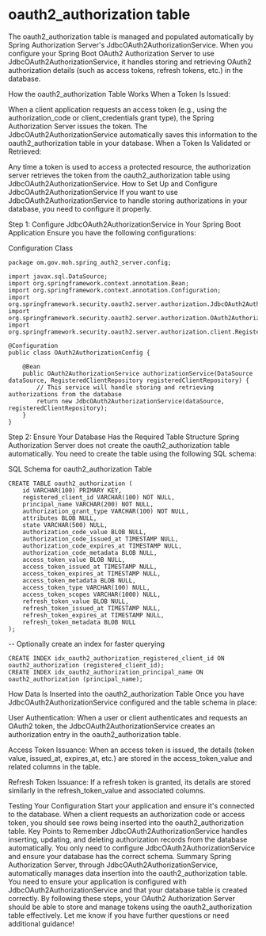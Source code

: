 #  oauth2_authorization table
The oauth2_authorization table is managed and populated automatically by Spring Authorization Server's JdbcOAuth2AuthorizationService. When you configure your Spring Boot OAuth2 Authorization Server to use JdbcOAuth2AuthorizationService, it handles storing and retrieving OAuth2 authorization details (such as access tokens, refresh tokens, etc.) in the database.

How the oauth2_authorization Table Works
When a Token Is Issued:

When a client application requests an access token (e.g., using the authorization_code or client_credentials grant type), the Spring Authorization Server issues the token.
The JdbcOAuth2AuthorizationService automatically saves this information to the oauth2_authorization table in your database.
When a Token Is Validated or Retrieved:

Any time a token is used to access a protected resource, the authorization server retrieves the token from the oauth2_authorization table using JdbcOAuth2AuthorizationService.
How to Set Up and Configure JdbcOAuth2AuthorizationService
If you want to use JdbcOAuth2AuthorizationService to handle storing authorizations in your database, you need to configure it properly.

Step 1: Configure JdbcOAuth2AuthorizationService in Your Spring Boot Application
Ensure you have the following configurations:

Configuration Class
```
package om.gov.moh.spring_auth2_server.config;

import javax.sql.DataSource;
import org.springframework.context.annotation.Bean;
import org.springframework.context.annotation.Configuration;
import org.springframework.security.oauth2.server.authorization.JdbcOAuth2AuthorizationService;
import org.springframework.security.oauth2.server.authorization.OAuth2AuthorizationService;
import org.springframework.security.oauth2.server.authorization.client.RegisteredClientRepository;

@Configuration
public class OAuth2AuthorizationConfig {

    @Bean
    public OAuth2AuthorizationService authorizationService(DataSource dataSource, RegisteredClientRepository registeredClientRepository) {
        // This service will handle storing and retrieving authorizations from the database
        return new JdbcOAuth2AuthorizationService(dataSource, registeredClientRepository);
    }
}
```
Step 2: Ensure Your Database Has the Required Table Structure
Spring Authorization Server does not create the oauth2_authorization table automatically. You need to create the table using the following SQL schema:

SQL Schema for oauth2_authorization Table
```
CREATE TABLE oauth2_authorization (
    id VARCHAR(100) PRIMARY KEY,
    registered_client_id VARCHAR(100) NOT NULL,
    principal_name VARCHAR(200) NOT NULL,
    authorization_grant_type VARCHAR(100) NOT NULL,
    attributes BLOB NULL,
    state VARCHAR(500) NULL,
    authorization_code_value BLOB NULL,
    authorization_code_issued_at TIMESTAMP NULL,
    authorization_code_expires_at TIMESTAMP NULL,
    authorization_code_metadata BLOB NULL,
    access_token_value BLOB NULL,
    access_token_issued_at TIMESTAMP NULL,
    access_token_expires_at TIMESTAMP NULL,
    access_token_metadata BLOB NULL,
    access_token_type VARCHAR(100) NULL,
    access_token_scopes VARCHAR(1000) NULL,
    refresh_token_value BLOB NULL,
    refresh_token_issued_at TIMESTAMP NULL,
    refresh_token_expires_at TIMESTAMP NULL,
    refresh_token_metadata BLOB NULL
);

```

-- Optionally create an index for faster querying
```
CREATE INDEX idx_oauth2_authorization_registered_client_id ON oauth2_authorization (registered_client_id);
CREATE INDEX idx_oauth2_authorization_principal_name ON oauth2_authorization (principal_name);
```
How Data Is Inserted into the oauth2_authorization Table
Once you have JdbcOAuth2AuthorizationService configured and the table schema in place:

User Authentication: When a user or client authenticates and requests an OAuth2 token, the JdbcOAuth2AuthorizationService creates an authorization entry in the oauth2_authorization table.

Access Token Issuance: When an access token is issued, the details (token value, issued_at, expires_at, etc.) are stored in the access_token_value and related columns in the table.

Refresh Token Issuance: If a refresh token is granted, its details are stored similarly in the refresh_token_value and associated columns.

Testing Your Configuration
Start your application and ensure it's connected to the database.
When a client requests an authorization code or access token, you should see rows being inserted into the oauth2_authorization table.
Key Points to Remember
JdbcOAuth2AuthorizationService handles inserting, updating, and deleting authorization records from the database automatically.
You only need to configure JdbcOAuth2AuthorizationService and ensure your database has the correct schema.
Summary
Spring Authorization Server, through JdbcOAuth2AuthorizationService, automatically manages data insertion into the oauth2_authorization table.
You need to ensure your application is configured with JdbcOAuth2AuthorizationService and that your database table is created correctly.
By following these steps, your OAuth2 Authorization Server should be able to store and manage tokens using the oauth2_authorization table effectively. Let me know if you have further questions or need additional guidance!
